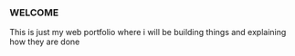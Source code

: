 ### WELCOME  

This is just my web portfolio where i will be building things and explaining how they are done